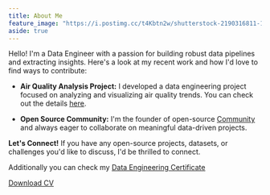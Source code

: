 ```yaml
---
title: About Me
feature_image: "https://i.postimg.cc/t4Kbtn2w/shutterstock-2190316811-1170.webp"
aside: true
---
```


Hello! I'm a Data Engineer with a passion for building robust data pipelines and extracting insights. Here's a look at my recent work and how I'd love to find ways to contribute:

-   **Air Quality Analysis Project:** I developed a data engineering project focused on analyzing and visualizing air quality trends. You can check out the details [here](https://haloeddepth.github.io/2024/02/25/AQ_project/).
    
-   **Open Source Community:** I'm the founder of open-source [Community](https://projecthuda.github.io/) and always eager to collaborate on meaningful data-driven projects.
    

**Let's Connect!** If you have any open-source projects, datasets, or challenges you'd like to discuss, I'd be thrilled to connect.

Additionally you can check my [Data Engineering Certificate](https://www.linkedin.com/in/damjanbabic/overlay/1707397021358/single-media-viewer/?type=DOCUMENT&profileId=ACoAAEfaai4BtpPdZs4MXyoL6ImNB2Xu4KfqvbQ)

<div class="cv-download"> 
      <a href="/assets/cv.pdf" class="button" download="my_cv">Download CV</a>
</div> 

